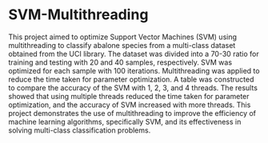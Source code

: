 # SVM-Multithreading
This project aimed to optimize Support Vector Machines (SVM) using multithreading to classify abalone species from a multi-class dataset obtained from the UCI library. The dataset was divided into a 70-30 ratio for training and testing with 20 and 40 samples, respectively. SVM was optimized for each sample with 100 iterations. Multithreading was applied to reduce the time taken for parameter optimization. A table was constructed to compare the accuracy of the SVM with 1, 2, 3, and 4 threads. The results showed that using multiple threads reduced the time taken for parameter optimization, and the accuracy of SVM increased with more threads. This project demonstrates the use of multithreading to improve the efficiency of machine learning algorithms, specifically SVM, and its effectiveness in solving multi-class classification problems.

